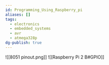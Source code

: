 ```yaml
---
id: Programming_Using_Raspberry_pi
aliases: []
tags:
  - electronics
  - embedded_systems
  - avr
  - atmega328p
dg-publish: true
---
```

![[8051 pinout.png]]
![[Raspberry Pi 2 B#GPIO]]